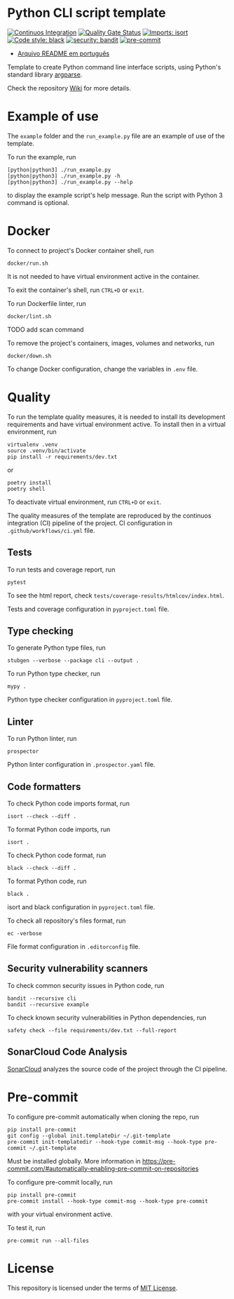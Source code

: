 # Python CLI script template

[![Continuos Integration](https://github.com/mateusoliveira43/python-cli-script-template/actions/workflows/ci.yml/badge.svg)](https://github.com/mateusoliveira43/python-cli-script-template/actions)
[![Quality Gate Status](https://sonarcloud.io/api/project_badges/measure?project=mateusoliveira43_python-cli-script-template&metric=alert_status)](https://sonarcloud.io/summary/new_code?id=mateusoliveira43_python-cli-script-template)
[![Imports: isort](https://img.shields.io/badge/%20imports-isort-%231674b1?style=flat&labelColor=ef8336)](https://pycqa.github.io/isort/)
[![Code style: black](https://img.shields.io/badge/code%20style-black-000000.svg)](https://github.com/psf/black)
[![security: bandit](https://img.shields.io/badge/security-bandit-yellow.svg)](https://github.com/PyCQA/bandit)
[![pre-commit](https://img.shields.io/badge/pre--commit-enabled-brightgreen?logo=pre-commit&logoColor=white)](https://github.com/pre-commit/pre-commit)

- [Arquivo README em português](docs/README_PT.md)

Template to create Python command line interface scripts, using Python's standard library [argparse](https://docs.python.org/3/library/argparse.html).

Check the repository [Wiki](https://github.com/mateusoliveira43/python-cli-script-template/wiki) for more details.

# Example of use

The `example` folder and the `run_example.py` file are an example of use of the template.

To run the example, run
```
[python|python3] ./run_example.py
[python|python3] ./run_example.py -h
[python|python3] ./run_example.py --help
```
to display the example script's help message. Run the script with Python 3 command is optional.

# Docker

To connect to project's Docker container shell, run
```
docker/run.sh
```
It is not needed to have virtual environment active in the container.

To exit the container's shell, run `CTRL+D` or `exit`.

To run Dockerfile linter, run
```
docker/lint.sh
```

TODO add scan command

To remove the project's containers, images, volumes and networks, run
```
docker/down.sh
```

To change Docker configuration, change the variables in `.env` file.

# Quality

To run the template quality measures, it is needed to install its development requirements and have virtual environment active. To install then in a virtual environment, run
```
virtualenv .venv
source .venv/bin/activate
pip install -r requirements/dev.txt
```
or
```
poetry install
poetry shell
```
To deactivate virtual environment, run `CTRL+D` or `exit`.

The quality measures of the template are reproduced by the continuos integration (CI) pipeline of the project. CI configuration in `.github/workflows/ci.yml` file.

## Tests

To run tests and coverage report, run
```
pytest
```

To see the html report, check `tests/coverage-results/htmlcov/index.html`.

Tests and coverage configuration in `pyproject.toml` file.

## Type checking

To generate Python type files, run
```
stubgen --verbose --package cli --output .
```

To run Python type checker, run
```
mypy .
```

Python type checker configuration in `pyproject.toml` file.

## Linter

To run Python linter, run
```
prospector
```

Python linter configuration in `.prospector.yaml` file.

## Code formatters

To check Python code imports format, run
```
isort --check --diff .
```

To format Python code imports, run
```
isort .
```

To check Python code format, run
```
black --check --diff .
```

To format Python code, run
```
black .
```

isort and black configuration in `pyproject.toml` file.

To check all repository's files format, run
```
ec -verbose
```

File format configuration in `.editorconfig` file.

## Security vulnerability scanners

To check common security issues in Python code, run
```
bandit --recursive cli
bandit --recursive example
```

To check known security vulnerabilities in Python dependencies, run
```
safety check --file requirements/dev.txt --full-report
```

## SonarCloud Code Analysis

[SonarCloud](https://sonarcloud.io/) analyzes the source code of the project through the CI pipeline.

# Pre-commit

To configure pre-commit automatically when cloning the repo, run
```
pip install pre-commit
git config --global init.templateDir ~/.git-template
pre-commit init-templatedir --hook-type commit-msg --hook-type pre-commit ~/.git-template
```
Must be installed globally. More information in https://pre-commit.com/#automatically-enabling-pre-commit-on-repositories

To configure pre-commit locally, run
```
pip install pre-commit
pre-commit install --hook-type commit-msg --hook-type pre-commit
```
with your virtual environment active.

To test it, run
```
pre-commit run --all-files
```

# License

This repository is licensed under the terms of [MIT License](LICENSE).
